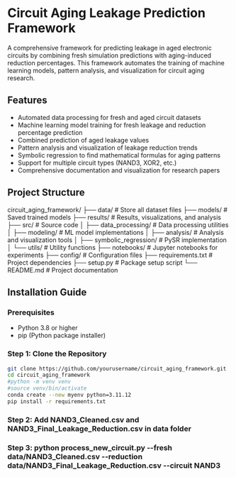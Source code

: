 # Circuit Aging Leakage Prediction Framework

A comprehensive framework for predicting leakage in aged electronic circuits by combining fresh simulation predictions with aging-induced reduction percentages. This framework automates the training of machine learning models, pattern analysis, and visualization for circuit aging research.

## Features

- Automated data processing for fresh and aged circuit datasets
- Machine learning model training for fresh leakage and reduction percentage prediction
- Combined prediction of aged leakage values
- Pattern analysis and visualization of leakage reduction trends
- Symbolic regression to find mathematical formulas for aging patterns
- Support for multiple circuit types (NAND3, XOR2, etc.)
- Comprehensive documentation and visualization for research papers

## Project Structure
circuit_aging_framework/
├── data/                    # Store all dataset files
├── models/                  # Saved trained models
├── results/                 # Results, visualizations, and analysis
├── src/                     # Source code
│   ├── data_processing/         # Data processing utilities
│   ├── modeling/                # ML model implementations
│   ├── analysis/                # Analysis and visualization tools
│   ├── symbolic_regression/     # PySR implementation
│   └── utils/                   # Utility functions
├── notebooks/               # Jupyter notebooks for experiments
├── config/                  # Configuration files
├── requirements.txt         # Project dependencies
├── setup.py                 # Package setup script
└── README.md                # Project documentation


## Installation Guide

### Prerequisites

- Python 3.8 or higher
- pip (Python package installer)

### Step 1: Clone the Repository

```bash
git clone https://github.com/yourusername/circuit_aging_framework.git
cd circuit_aging_framework
#python -m venv venv
#source venv/bin/activate
conda create --new myenv python=3.11.12
pip install -r requirements.txt
```
### Step 2: Add NAND3_Cleaned.csv and NAND3_Final_Leakage_Reduction.csv in data folder
### Step 3: python process_new_circuit.py --fresh data/NAND3_Cleaned.csv --reduction data/NAND3_Final_Leakage_Reduction.csv --circuit NAND3
